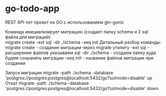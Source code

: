 # go-todo-app
REST API пет проект на GO с использованием gin-gonic

Команда инициализирует миграцию (создает папку schema и 2 sql файла для миграций)<br />
 migrate create -ext sql -dir ./schema -seq init
Детальный разбор команды:
migrate create  - создание миграции через migrate утилиту
-ext sql  - расширение файлов указываем sql
-dir ./schema - создаем папку куда будем сохранять миграции
-seq init - название файлов миграции при создании

Запуск миграции
migrate -path ./schema -database 'postgres://postgres:postgres@localhost:5432/go?sslmode=disable' up
Откат
migrate -path ./schema -database 'postgres://postgres:postgres@localhost:5432/go?sslmode=disable' down

